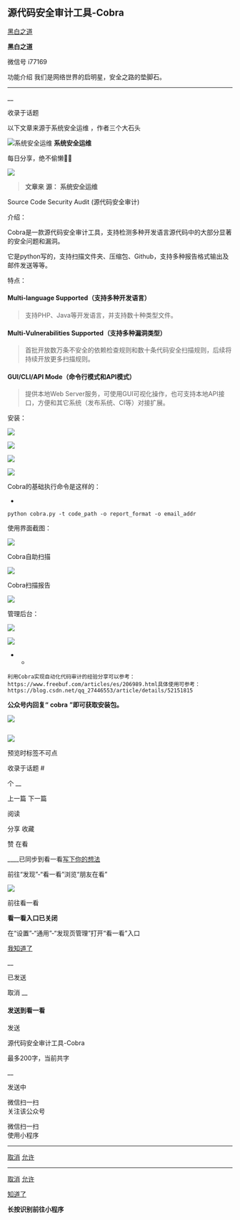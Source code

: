 ##  源代码安全审计工具-Cobra

[ 黑白之道 ](javascript:void\(0\);)

**黑白之道** ![]()

微信号 i77169

功能介绍 我们是网络世界的启明星，安全之路的垫脚石。

____

__

收录于话题

以下文章来源于系统安全运维 ，作者三个大石头

![系统安全运维](http://wx.qlogo.cn/mmhead/Q3auHgzwzM4ibXOn1c0HbiboXaey7CnQ58tQLqzWWCkyIppnfTbicPBnA/0)
**系统安全运维**

每日分享，绝不偷懒🙈🙈

![](https://gitee.com/fuli009/images/raw/master/public/20210806110315.png)  

> **文章来** **源：** **系统安全运维**

Source Code Security Audit (源代码安全审计)

  

介绍：  

Cobra是一款源代码安全审计工具，支持检测多种开发语言源代码中的大部分显著的安全问题和漏洞。

它是python写的，支持扫描文件夹、压缩包、Github，支持多种报告格式输出及邮件发送等等。

  

特点：

#### Multi-language Supported（支持多种开发语言）

> 支持PHP、Java等开发语言，并支持数十种类型文件。

#### Multi-Vulnerabilities Supported（支持多种漏洞类型）

> 首批开放数万条不安全的依赖检查规则和数十条代码安全扫描规则，后续将持续开放更多扫描规则。

#### GUI/CLI/API Mode（命令行模式和API模式）

> 提供本地Web Server服务，可使用GUI可视化操作，也可支持本地API接口，方便和其它系统（发布系统、CI等）对接扩展。

安装：

  

![](https://gitee.com/fuli009/images/raw/master/public/20210806110316.png)

  

![](https://gitee.com/fuli009/images/raw/master/public/20210806110317.png)

  

![](https://gitee.com/fuli009/images/raw/master/public/20210806110319.png)

  

![](https://gitee.com/fuli009/images/raw/master/public/20210806110320.png)

Cobra的基础执行命令是这样的：

  * 

    
    
    python cobra.py -t code_path -o report_format -o email_addr

  

使用界面截图：  

![](https://gitee.com/fuli009/images/raw/master/public/20210806110321.png)

Cobra自助扫描

![](https://gitee.com/fuli009/images/raw/master/public/20210806110322.png)

Cobra扫描报告

![](https://gitee.com/fuli009/images/raw/master/public/20210806110323.png)

  

管理后台：

![](https://gitee.com/fuli009/images/raw/master/public/20210806110324.png)

  

![](https://gitee.com/fuli009/images/raw/master/public/20210806110325.png)

  

  *   * 

    
    
    利用Cobra实现自动化代码审计的经验分享可以参考：https://www.freebuf.com/articles/es/206989.html具体使用可参考：https://blog.csdn.net/qq_27446553/article/details/52151815

  

 **公众号内回复“** **cobra** **”即可获取安装包。**

![](https://gitee.com/fuli009/images/raw/master/public/20210806110326.png)

![]()  

![](https://gitee.com/fuli009/images/raw/master/public/20210806110327.png)

预览时标签不可点

收录于话题 #

个 __

上一篇 下一篇

阅读

分享 收藏

赞 在看

____已同步到看一看[写下你的想法](javascript:;)

前往“发现”-“看一看”浏览“朋友在看”

![](//res.wx.qq.com/mmbizwap/zh_CN/htmledition/images/pic/appmsg/pic_like_comment55871f.png)

前往看一看

**看一看入口已关闭**

在“设置”-“通用”-“发现页管理”打开“看一看”入口

[我知道了](javascript:;)

__

已发送

取消 __

####  发送到看一看

发送

源代码安全审计工具-Cobra

最多200字，当前共字

__

发送中

微信扫一扫  
关注该公众号

微信扫一扫  
使用小程序

****

[取消](javascript:void\(0\);) [允许](javascript:void\(0\);)

****

[取消](javascript:void\(0\);) [允许](javascript:void\(0\);)

[知道了](javascript:;)

**长按识别前往小程序**

![]()

